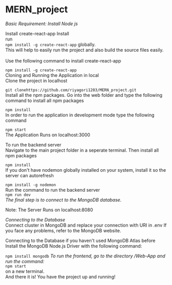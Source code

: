 # MERN_project
*Basic Requirement:*
_Install Node js_ <br/>

Install create-react-app
Install <br/>
run <br/>`npm install -g create-react-app` globally. <br/>
This will help to easily run the project and also build the source files easily. <br/> <br/>
Use the following command to install create-react-app<br/>

`npm install -g create-react-app` <br/>
Cloning and Running the Application in local<br/>
Clone the project in localhost<br/>

`git clonehttps://github.com/riyagori1203/MERN_project.git` <br/>
Install all the npm packages. Go into the web folder and type the following command to install all npm packages<br/>

`npm install`<br/>
In order to run the application in development mode type the following command<br/>

`npm start`<br/>
The Application Runs on localhost:3000<br/>

To run the backend server<br/>
Navigate to the main project folder in a seperate terminal. Then install all npm packages<br/>

`npm install` <br/>
If you don't have nodemon globally installed on your system, install it so the server can autorefresh<br/>

`npm install -g nodemon`<br/>
Run the command to run the backend server<br/>
`npm run dev`<br/>
 *The final step is to connect to the MongoDB database.*<br/>

Note: The Server Runs on localhost:8080<br/>

*Connecting to the Database*<br/>
Connect cluster in MongoDB and replace your connection with URI in .env If you face any problems, refer to the MongoDB website.<br/>

Connecting to the Database if you haven't used MongoDB Atlas before<br/>
Install the MongoDB Node.js Driver with the following command:<br/>

`npm install mongodb`
 _*To run the frontend, go to the directory /Web-App and run the command:*_<br/>
 `npm start`<br/>
 on a new terminal.<br/>
 And there it is! You have the project up and running!
